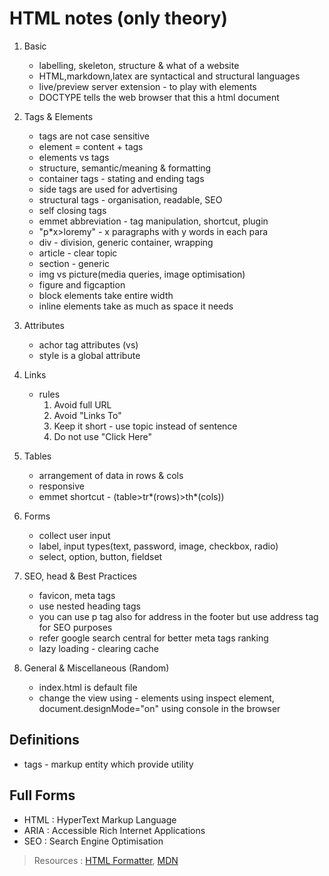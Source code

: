 # HTML notes (only theory)

1. Basic
   - labelling, skeleton, structure & what of a website
   - HTML,markdown,latex are syntactical and structural languages
   - live/preview server extension - to play with elements
   - DOCTYPE tells the web browser that this a html document

2. Tags & Elements
   - tags are not case sensitive
   - element = content + tags
   - elements vs tags
   - structure, semantic/meaning & formatting
   - container tags - stating and ending tags
   - side tags are used for advertising
   - structural tags - organisation, readable, SEO
   - self closing tags
   - emmet abbreviation - tag manipulation, shortcut, plugin
   - "p*x>loremy" - x paragraphs with y words in each para
   - div - division, generic container, wrapping
   - article - clear topic
   - section - generic
   - img vs picture(media queries, image optimisation)
   - figure and figcaption
   - block elements take entire width
   - inline elements take as much as space it needs

3. Attributes
   - achor tag attributes (vs)
   - style is a global attribute

4. Links
   - rules
     1. Avoid full URL
     2. Avoid "Links To"
     3. Keep it short - use topic instead of sentence
     4. Do not use "Click Here"

5. Tables
   - arrangement of data in rows & cols
   - responsive
   - emmet shortcut - (table>tr*(rows)>th*(cols))
  
6. Forms
   - collect user input
   - label, input types(text, password, image, checkbox, radio)
   - select, option, button, fieldset

7. SEO, head & Best Practices
   - favicon, meta tags
   - use nested heading tags
   - you can use p tag also for address in the footer but use address tag for SEO purposes
   - refer google search central for better meta tags ranking
   - lazy loading - clearing cache

8. General & Miscellaneous (Random)
   - index.html is default file
   - change the view using - elements using inspect element, document.designMode="on" using console in the browser

## Definitions

- tags - markup entity which provide utility

## Full Forms

- HTML : HyperText Markup Language
- ARIA : Accessible Rich Internet Applications
- SEO : Search Engine Optimisation

> Resources : [HTML Formatter](https://webformatter.com/html#google_vignette), [MDN](https://developer.mozilla.org/en-US/docs/Web/HTML)

